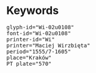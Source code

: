 # Keywords
<pre>
glyph-id="Wi-02u0108"
font-id="Wi-02u0108"
printer-id="Wi"
printer="Maciej Wirzbięta"
period="1555/7-1605"
place="Kraków"
PT plate="570"
</pre>
